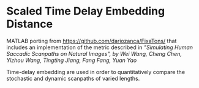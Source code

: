 # Scaled Time Delay Embedding Distance

MATLAB porting from https://github.com/dariozanca/FixaTons/ that includes an implementation of the metric described in *"Simulating Human Saccadic Scanpaths on Natural Images", by Wei Wang, Cheng Chen, Yizhou Wang, Tingting Jiang, Fang Fang, Yuan Yao*

Time-delay embedding are used in order to quantitatively compare the stochastic and dynamic scanpaths of varied lengths.
